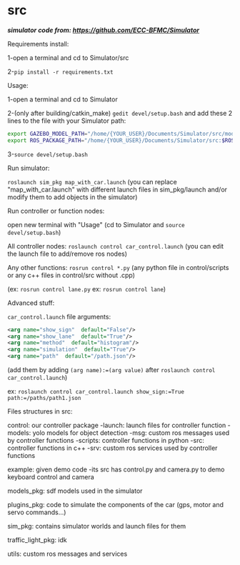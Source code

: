 # src
***simulator code from: https://github.com/ECC-BFMC/Simulator***

Requirements install:

1-open a terminal and cd to Simulator/src

2-```pip install -r requirements.txt```

Usage:

1-open a terminal and cd to Simulator

2-(only after building/catkin_make) ```gedit devel/setup.bash``` and add these 2 lines to the file with your Simulator path:

```sh
export GAZEBO_MODEL_PATH="/home/{YOUR_USER}/Documents/Simulator/src/models_pkg:$GAZEBO_MODEL_PATH"
export ROS_PACKAGE_PATH="/home/{YOUR_USER}/Documents/Simulator/src:$ROS_PACKAGE_PATH"
```

3-```source devel/setup.bash```

Run simulator:

```roslaunch sim_pkg map_with_car.launch```
(you can replace "map_with_car.launch" with different launch files in sim_pkg/launch and/or modify them to add objects in the simulator)

Run controller or function nodes:

open new terminal with "Usage" (cd to Simulator and ```source devel/setup.bash```)

All controller nodes: ```roslaunch control car_control.launch``` (you can edit the launch file to add/remove ros nodes)

Any other functions: ```rosrun control *.py``` (any python file in control/scripts or any c++ files in control/src without .cpp)

(ex: ```rosrun control lane.py```
ex: ```rosrun control lane```)

Advanced stuff:

```car_control.launch``` file arguments:

```xml
<arg name="show_sign"  default="False"/>
<arg name="show_lane"  default="True"/>
<arg name="method"  default="histogram"/>
<arg name="simulation"  default="True"/>
<arg name="path"  default="/path.json"/>
```

(add them by adding ```(arg name):=(arg value)``` after ```roslaunch control car_control.launch```)

ex: ```roslaunch control car_control.launch show_sign:=True path:=/paths/path1.json```

Files structures in src:

control: our controller package
-launch: launch files for controller function
-models: yolo models for object detection
-msg: custom ros messages used by controller functions
-scripts: controller functions in python
-src: controller functions in c++
-srv: custom ros services used by controller functions

example: given demo code
-its src has control.py and camera.py to demo keyboard control and camera

models_pkg: sdf models used in the simulator

plugins_pkg: code to simulate the components of the car (gps, motor and servo commands...)

sim_pkg: contains simulator worlds and launch files for them

traffic_light_pkg: idk

utils: custom ros messages and services
